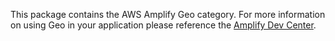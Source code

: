 This package contains the AWS Amplify Geo category. For more information on using Geo in your application please reference the [Amplify Dev Center](https://docs.amplify.aws/javascript/build-a-backend/more-features/geo/).
